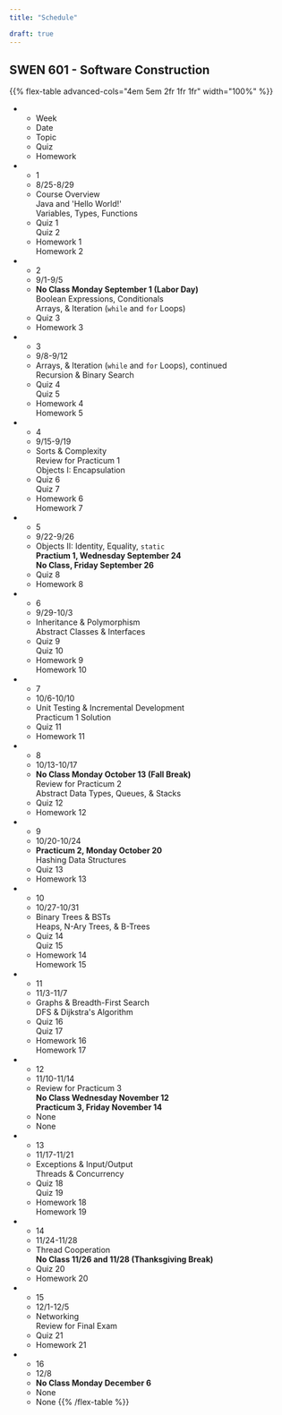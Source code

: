 ```yaml
---
title: "Schedule"

draft: true
---
```


## SWEN 601 - Software Construction

{{% flex-table advanced-cols="4em 5em 2fr 1fr 1fr" width="100%" %}}
- * Week
  * Date
  * Topic
  * Quiz
  * Homework
- * 1
  * 8/25-8/29
  * Course Overview\
    Java and 'Hello World!'\
    Variables, Types, Functions
  * Quiz 1\
    Quiz 2
  * Homework 1\
    Homework 2
- * 2
  * 9/1-9/5
  * **No Class Monday September 1 (Labor Day)**\
    Boolean Expressions, Conditionals\
    Arrays, & Iteration (`while` and `for` Loops)
  * Quiz 3
  * Homework 3
- * 3
  * 9/8-9/12
  * Arrays, & Iteration (`while` and `for` Loops), continued\
    Recursion & Binary Search
  * Quiz 4\
    Quiz 5
  * Homework 4\
    Homework 5
- * 4
  * 9/15-9/19
  * Sorts & Complexity\
    Review for Practicum 1\
    Objects I: Encapsulation
  * Quiz 6\
    Quiz 7
  * Homework 6\
    Homework 7
- * 5
  * 9/22-9/26
  * Objects II: Identity, Equality, `static`\
    **Practium 1, Wednesday September 24**\
    **No Class, Friday September 26**
  * Quiz 8
  * Homework 8
- * 6
  * 9/29-10/3
  * Inheritance & Polymorphism\
    Abstract Classes & Interfaces
  * Quiz 9\
    Quiz 10
  * Homework 9\
    Homework 10
- * 7
  * 10/6-10/10
  * Unit Testing & Incremental Development\
    Practicum 1 Solution
  * Quiz 11
  * Homework 11
- * 8
  * 10/13-10/17
  * **No Class Monday October 13 (Fall Break)**\
    Review for Practicum 2\
    Abstract Data Types, Queues, & Stacks
  * Quiz 12
  * Homework 12
- * 9
  * 10/20-10/24
  * **Practicum 2, Monday October 20**\
    Hashing Data Structures
  * Quiz 13
  * Homework 13
- * 10
  * 10/27-10/31
  * Binary Trees & BSTs\
    Heaps, N-Ary Trees, & B-Trees
  * Quiz 14\
    Quiz 15
  * Homework 14\
    Homework 15
- * 11
  * 11/3-11/7
  * Graphs & Breadth-First Search\
    DFS & Dijkstra's Algorithm
  * Quiz 16\
    Quiz 17
  * Homework 16\
    Homework 17
- * 12
  * 11/10-11/14
  * Review for Practicum 3\
    **No Class Wednesday November 12**\
    **Practicum 3, Friday November 14**
  * None
  * None
- * 13
  * 11/17-11/21
  * Exceptions & Input/Output\
    Threads & Concurrency
  * Quiz 18\
    Quiz 19
  * Homework 18\
    Homework 19
- * 14
  * 11/24-11/28
  * Thread Cooperation\
    **No Class 11/26 and 11/28 (Thanksgiving Break)**
  * Quiz 20
  * Homework 20
- * 15
  * 12/1-12/5
  * Networking\
    Review for Final Exam
  * Quiz 21
  * Homework 21
- * 16
  * 12/8
  * **No Class Monday December 6**
  * None
  * None
{{% /flex-table %}}